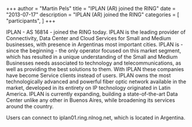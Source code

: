 +++
author = "Martin Pels"
title = "IPLAN (AR) joined the RING"
date = "2013-07-17"
description = "IPLAN (AR) joined the RING"
categories = [
    "participants",
]
+++

IPLAN - AS 16814 - joined the RING today. IPLAN is the leading provider of Connectivity, Data Center and Cloud Services for Small and Medium businesses, with presence in Argentinas most important cities. IPLAN is - since the beginning - the only operator focused on this market segment, which has resulted in a unique understanding of the Small and Medium Businesses needs associated to technology and telecommunications, as well as providing the best solutions to them. With IPLAN these companies have become Service clients instead of users. IPLAN owns the most technologically advanced and powerful fiber optic network available in the market, developed in its entirety on IP technology originated in Latin America. IPLAN is currently expanding, building a state-of-the-art Data Center unlike any other in Buenos Aires, while broadening its services around the country.

Users can connect to iplan01.ring.nlnog.net, which is located in Argentina.


